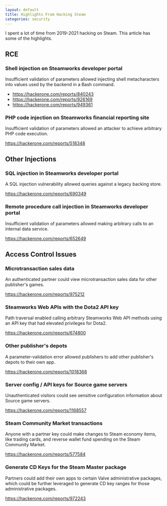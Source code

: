 ```yaml
---
layout: default
title: Highlights From Hacking Steam
categories: security
---
```


I spent a lot of time from 2019-2021 hacking on Steam. This article has some of the highlights.

## RCE

### Shell injection on Steamworks developer portal

Insufficient validation of parameters allowed injecting shell metacharacters into values used by the backend in a Bash command.

* https://hackerone.com/reports/840243
* https://hackerone.com/reports/926169
* https://hackerone.com/reports/949361

### PHP code injection on Steamworks financial reporting site

Insufficient validation of parameters allowed an attacker to achieve arbitrary PHP code execution.

https://hackerone.com/reports/518348

## Other Injections

### SQL injection in Steamworks developer portal

A SQL injection vulnerability allowed queries against a legacy backing store.

https://hackerone.com/reports/690349

### Remote procedure call injection in Steamworks developer portal

Insufficient validation of parameters allowed making arbitrary calls to an internal data service.

https://hackerone.com/reports/652649

## Access Control Issues

### Microtransaction sales data

An authenticated partner could view microtransaction sales data for other publisher's games.

https://hackerone.com/reports/975212

### Steamworks Web APIs with the Dota2 API key

Path traversal enabled calling arbitrary Steamworks Web API methods using an API key that had elevated privileges for Dota2.
 
https://hackerone.com/reports/674800

### Other publisher's depots

A parameter-validation error allowed publishers to add other publisher's depots to their own app.

https://hackerone.com/reports/1018368

### Server config / API keys for Source game servers

Unauthenticated visitors could see sensitive configuration information about Source game servers.

https://hackerone.com/reports/1168557

### Steam Community Market transactions

Anyone with a partner key could make changes to Steam economy items, like trading cards, and reverse wallet fund spending on the Steam Community Market.

https://hackerone.com/reports/577584

### Generate CD Keys for the Steam Master package

Partners could add their own apps to certain Valve administrative packages, which could be further leveraged to generate CD key ranges for those administrative packages.

https://hackerone.com/reports/972243